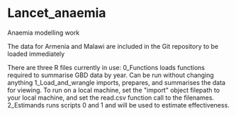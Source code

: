 # Lancet_anaemia
Anaemia modelling work

The data for Armenia and Malawi are included in the Git repository to be loaded immediately

There are three R files currently in use:
0_Functions loads functions required to summarise GBD data by year. Can be run without changing anything
1_Load_and_wrangle imports, prepares, and summarises the data for viewing. To run on a local machine, set the "import" object filepath to your local machine, and set the read.csv function call to the filenames.
2_Estimands runs scripts 0 and 1 and will be used to estimate effectiveness.

